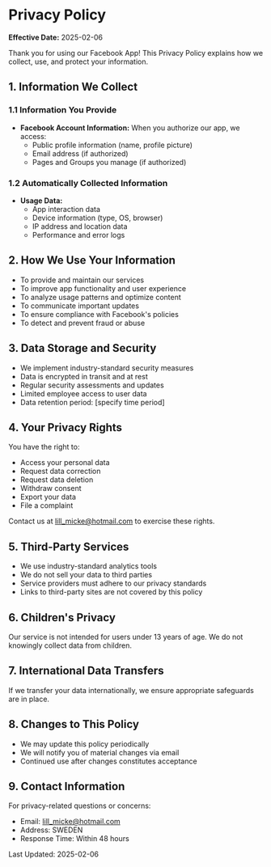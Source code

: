# Privacy Policy

**Effective Date:** 2025-02-06

Thank you for using our Facebook App! This Privacy Policy explains how we collect, use, and protect your information.

## 1. Information We Collect

### 1.1 Information You Provide
- **Facebook Account Information:** When you authorize our app, we access:
  - Public profile information (name, profile picture)
  - Email address (if authorized)
  - Pages and Groups you manage (if authorized)

### 1.2 Automatically Collected Information
- **Usage Data:**
  - App interaction data
  - Device information (type, OS, browser)
  - IP address and location data
  - Performance and error logs

## 2. How We Use Your Information
- To provide and maintain our services
- To improve app functionality and user experience
- To analyze usage patterns and optimize content
- To communicate important updates
- To ensure compliance with Facebook's policies
- To detect and prevent fraud or abuse

## 3. Data Storage and Security
- We implement industry-standard security measures
- Data is encrypted in transit and at rest
- Regular security assessments and updates
- Limited employee access to user data
- Data retention period: [specify time period]

## 4. Your Privacy Rights
You have the right to:
- Access your personal data
- Request data correction
- Request data deletion
- Withdraw consent
- Export your data
- File a complaint

Contact us at lill_micke@hotmail.com to exercise these rights.

## 5. Third-Party Services
- We use industry-standard analytics tools
- We do not sell your data to third parties
- Service providers must adhere to our privacy standards
- Links to third-party sites are not covered by this policy

## 6. Children's Privacy
Our service is not intended for users under 13 years of age. We do not knowingly collect data from children.

## 7. International Data Transfers
If we transfer your data internationally, we ensure appropriate safeguards are in place.

## 8. Changes to This Policy
- We may update this policy periodically
- We will notify you of material changes via email
- Continued use after changes constitutes acceptance

## 9. Contact Information
For privacy-related questions or concerns:
- Email: lill_micke@hotmail.com
- Address: SWEDEN
- Response Time: Within 48 hours

Last Updated: 2025-02-06 